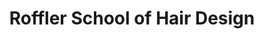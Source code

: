 ---
title: "Roffler School of Hair Design"
url: /austin/roffler-school-of-hair-design/
shop: Friseur
---